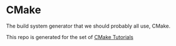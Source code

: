 # CMake

The build system generator that we should probably all use, CMake.

This repo is generated for the set of [CMake Tutorials](https://www.youtube.com/watch?v=nlKcXPUJGwA&list=PLalVdRk2RC6o5GHu618ARWh0VO0bFlif4)
